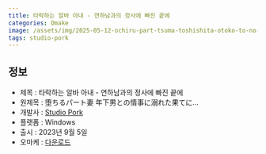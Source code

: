 ```yaml
---
title: 타락하는 알바 아내 - 연하남과의 정사에 빠진 끝에
categories: Omake
image: /assets/img/2025-05-12-ochiru-part-tsuma-toshishita-otoko-to-no-jouji-ni-oboreta-hate-ni-1.jpg
tags: studio-pork 
---
```


## 정보

* 제목 : 타락하는 알바 아내 - 연하남과의 정사에 빠진 끝에
* 원제목 : 堕ちるパート妻 年下男との情事に溺れた果てに…
* 개발사 : [Studio Pork](/tags/studio-pork)
* 플랫폼 : Windows
* 출시 : 2023년 9월 5일
* 오마케 : [다운로드](/assets/omake/ochiru-part-tsuma-toshishita-otoko-to-no-jouji-ni-oboreta-hate-ni.zip)
